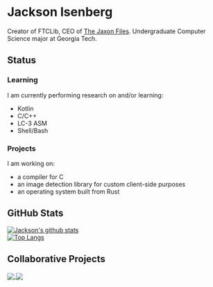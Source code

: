 # Jackson Isenberg

Creator of FTCLib, CEO of [The Jaxon Files](http://www.jaxonfiles.com/). Undergraduate Computer Science major at Georgia Tech.

## Status

### Learning
I am currently performing research on and/or learning:
* Kotlin
* C/C++
* LC-3 ASM
* Shell/Bash

### Projects
I am working on:
* a compiler for C
* an image detection library for custom client-side purposes
* an operating system built from Rust

## GitHub Stats

[![Jackson's github stats](https://github-readme-stats.vercel.app/api?username=jiceberg)](https://github.com/anuraghazra/github-readme-stats)
<br />
[![Top Langs](https://github-readme-stats.vercel.app/api/top-langs/?username=jiceberg&hide=html&langs_count=8)](https://github.com/anuraghazra/github-readme-stats)

## Collaborative Projects
<a href="https://github.com/FTCLib/FTCLib">
  <img align="center" src="https://github-readme-stats.vercel.app/api/pin/?username=FTCLib&repo=FTCLib" />
</a>
<a href="https://github.com/JIceberg/the_jaxon_files">
  <img align="center" src="https://github-readme-stats.vercel.app/api/pin/?username=jiceberg&repo=the_jaxon_files" />
</a>
<!--
**JIceberg/jiceberg** is a ✨ _special_ ✨ repository because its `README.md` (this file) appears on your GitHub profile.

Here are some ideas to get you started:

- 🔭 I’m currently working on ...
- 🌱 I’m currently learning ...
- 👯 I’m looking to collaborate on ...
- 🤔 I’m looking for help with ...
- 💬 Ask me about ...
- 📫 How to reach me: ...
- 😄 Pronouns: ...
- ⚡ Fun fact: ...
-->
